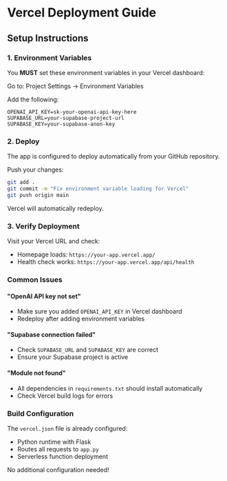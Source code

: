 # Vercel Deployment Guide

## Setup Instructions

### 1. Environment Variables

You **MUST** set these environment variables in your Vercel dashboard:

Go to: Project Settings → Environment Variables

Add the following:

```
OPENAI_API_KEY=sk-your-openai-api-key-here
SUPABASE_URL=your-supabase-project-url
SUPABASE_KEY=your-supabase-anon-key
```

### 2. Deploy

The app is configured to deploy automatically from your GitHub repository.

Push your changes:
```bash
git add .
git commit -m "Fix environment variable loading for Vercel"
git push origin main
```

Vercel will automatically redeploy.

### 3. Verify Deployment

Visit your Vercel URL and check:
- Homepage loads: `https://your-app.vercel.app/`
- Health check works: `https://your-app.vercel.app/api/health`

### Common Issues

#### "OpenAI API key not set"
- Make sure you added `OPENAI_API_KEY` in Vercel dashboard
- Redeploy after adding environment variables

#### "Supabase connection failed"
- Check `SUPABASE_URL` and `SUPABASE_KEY` are correct
- Ensure your Supabase project is active

#### "Module not found"
- All dependencies in `requirements.txt` should install automatically
- Check Vercel build logs for errors

### Build Configuration

The `vercel.json` file is already configured:
- Python runtime with Flask
- Routes all requests to `app.py`
- Serverless function deployment

No additional configuration needed!
